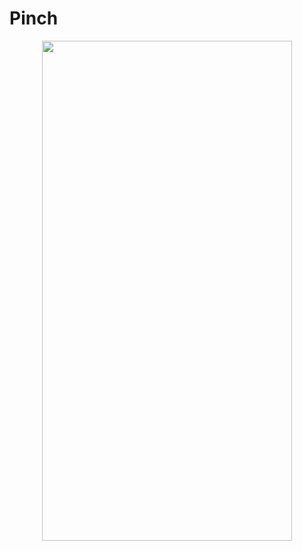 # Pinch

<p align="center">
  <img width="400" height="800" src="https://github.com/kimruandev/Pinch/assets/144613932/3083f58c-9290-44f3-a076-4069e00700e2">
</p>
